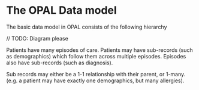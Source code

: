 # The OPAL Data model

The basic data model in OPAL consists of the following hierarchy 

// TODO: Diagram please

Patients have many episodes of care. 
Patients may have sub-records (such as demographics) which follow them across 
multiple episodes.
Episodes also have sub-records (such as diagnosis).

Sub records may either be a 1-1 relationship with their parent, or 1-many.
(e.g. a patient may have exactly one demographics, but many allergies).
